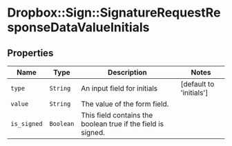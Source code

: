 # Dropbox::Sign::SignatureRequestResponseDataValueInitials



## Properties

| Name | Type | Description | Notes |
| ---- | ---- | ----------- | ----- |
| `type` | ```String``` |  An input field for initials  |  [default to 'initials'] |
| `value` | ```String``` |  The value of the form field.  |  |
| `is_signed` | ```Boolean``` |  This field contains the boolean true if the field is signed.  |  |

